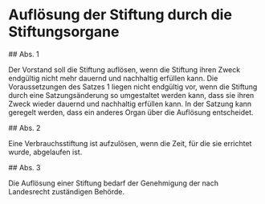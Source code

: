 # Auflösung der Stiftung durch die Stiftungsorgane



\#\# Abs. 1

 Der Vorstand soll die Stiftung auflösen, wenn die Stiftung ihren Zweck endgültig nicht mehr dauernd und nachhaltig erfüllen kann. Die Voraussetzungen des Satzes 1 liegen nicht endgültig vor, wenn die Stiftung durch eine Satzungsänderung so umgestaltet werden kann, dass sie ihren Zweck wieder dauernd und nachhaltig erfüllen kann. In der Satzung kann geregelt werden, dass ein anderes Organ über die Auflösung entscheidet.

\#\# Abs. 2

 Eine Verbrauchsstiftung ist aufzulösen, wenn die Zeit, für die sie errichtet wurde, abgelaufen ist.

\#\# Abs. 3

 Die Auflösung einer Stiftung bedarf der Genehmigung der nach Landesrecht zuständigen Behörde. 

